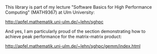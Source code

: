 This library is part of my lecture "Software Basics for High Performance
Computing" (MATH9367) at Ulm University:

   http://apfel.mathematik.uni-ulm.de/~lehn/sghpc

And yes, I am particularly proud of the section demonstrating how to achieve peak performance for the matrix-matrix product:

   http://apfel.mathematik.uni-ulm.de/~lehn/sghpc/gemm/index.html
